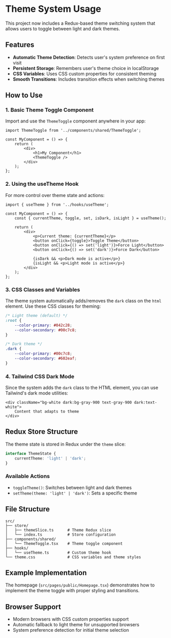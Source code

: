 # Theme System Usage

This project now includes a Redux-based theme switching system that allows users to toggle between light and dark themes.

## Features

- **Automatic Theme Detection**: Detects user's system preference on first visit
- **Persistent Storage**: Remembers user's theme choice in localStorage
- **CSS Variables**: Uses CSS custom properties for consistent theming
- **Smooth Transitions**: Includes transition effects when switching themes

## How to Use

### 1. Basic Theme Toggle Component

Import and use the `ThemeToggle` component anywhere in your app:

```tsx
import ThemeToggle from '../components/shared/ThemeToggle';

const MyComponent = () => {
    return (
        <div>
            <h1>My Component</h1>
            <ThemeToggle />
        </div>
    );
};
```

### 2. Using the useTheme Hook

For more control over theme state and actions:

```tsx
import { useTheme } from '../hooks/useTheme';

const MyComponent = () => {
    const { currentTheme, toggle, set, isDark, isLight } = useTheme();

    return (
        <div>
            <p>Current theme: {currentTheme}</p>
            <button onClick={toggle}>Toggle Theme</button>
            <button onClick={() => set('light')}>Force Light</button>
            <button onClick={() => set('dark')}>Force Dark</button>

            {isDark && <p>Dark mode is active</p>}
            {isLight && <p>Light mode is active</p>}
        </div>
    );
};
```

### 3. CSS Classes and Variables

The theme system automatically adds/removes the `dark` class on the `html` element. Use these CSS classes for theming:

```css
/* Light theme (default) */
:root {
    --color-primary: #042c28;
    --color-secondary: #00c7c8;
}

/* Dark theme */
.dark {
    --color-primary: #00c7c8;
    --color-secondary: #602eaf;
}
```

### 4. Tailwind CSS Dark Mode

Since the system adds the `dark` class to the HTML element, you can use Tailwind's dark mode utilities:

```tsx
<div className="bg-white dark:bg-gray-900 text-gray-900 dark:text-white">
    Content that adapts to theme
</div>
```

## Redux Store Structure

The theme state is stored in Redux under the `theme` slice:

```typescript
interface ThemeState {
    currentTheme: 'light' | 'dark';
}
```

### Available Actions

- `toggleTheme()`: Switches between light and dark themes
- `setTheme(theme: 'light' | 'dark')`: Sets a specific theme

## File Structure

```
src/
├── store/
│   ├── themeSlice.ts      # Theme Redux slice
│   └── index.ts           # Store configuration
├── components/shared/
│   └── ThemeToggle.tsx    # Theme toggle component
├── hooks/
│   └── useTheme.ts        # Custom theme hook
└── theme.css              # CSS variables and theme styles
```

## Example Implementation

The homepage (`src/pages/public/Homepage.tsx`) demonstrates how to implement the theme toggle with proper styling and transitions.

## Browser Support

- Modern browsers with CSS custom properties support
- Automatic fallback to light theme for unsupported browsers
- System preference detection for initial theme selection
